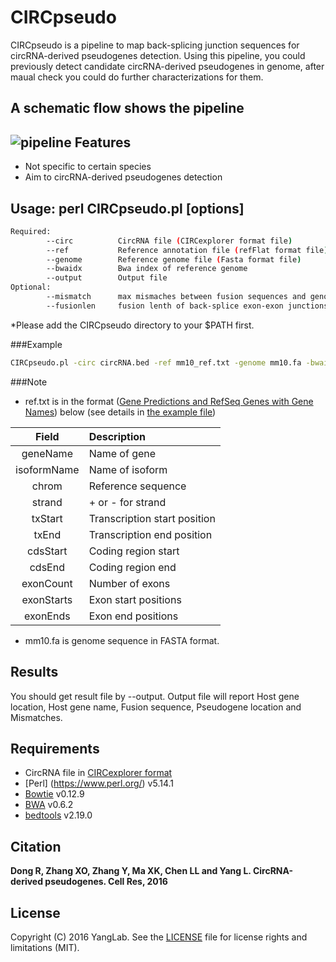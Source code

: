 # CIRCpseudo

CIRCpseudo is a pipeline to map back-splicing junction sequences for circRNA-derived pseudogenes detection. 
Using this pipeline, you could previously detect candidate circRNA-derived pseudogenes in genome,
after maual check you could do further characterizations for them.

A schematic flow shows the pipeline
-----------------------------------
![pipeline](https://raw.githubusercontent.com/dongruipicb/CIRCpseudo/master/circpseudo.jpg)
Features
--------

* Not specific to certain species
* Aim to circRNA-derived pseudogenes detection

Usage: perl CIRCpseudo.pl [options]
-----

```bash
Required:
        --circ          CircRNA file (CIRCexplorer format file)
        --ref           Reference annotation file (refFlat format file)
        --genome        Reference genome file (Fasta format file)
        --bwaidx        Bwa index of reference genome
        --output        Output file
Optional:
        --mismatch      max mismaches between fusion sequences and genome, defalt 4
        --fusionlen     fusion lenth of back-splice exon-exon junctions defalt 40
```
*Please add the CIRCpseudo directory to your $PATH first.

###Example
```bash
CIRCpseudo.pl -circ circRNA.bed -ref mm10_ref.txt -genome mm10.fa -bwaidx index/mm10.fa.idx -output mouse_pseudo.txt
```
###Note

* ref.txt is in the format ([Gene Predictions and RefSeq Genes with Gene Names](https://genome.ucsc.edu/FAQ/FAQformat.html#format9)) below (see details in [the example file](https://github.com/YangLab/CIRCexplorer/blob/master/example/ref_example.txt))

| Field       | Description                   |
| :---------: | :---------------------------- |
| geneName    | Name of gene                  |
| isoformName | Name of isoform               |
| chrom       | Reference sequence            |
| strand      | + or - for strand             |
| txStart     | Transcription start position  |
| txEnd       | Transcription end position    |
| cdsStart    | Coding region start           |
| cdsEnd      | Coding region end             |
| exonCount   | Number of exons               |
| exonStarts  | Exon start positions          |
| exonEnds    | Exon end positions            |

* mm10.fa is genome sequence in FASTA format.

Results
-------

You should get result file by --output. Output file will report Host gene location, Host gene name, Fusion sequence, Pseudogene location and Mismatches.

Requirements
------------

* CircRNA file in [CIRCexplorer format](https://github.com/YangLab/CIRCexplorer#output)
* [Perl] (https://www.perl.org/) v5.14.1
* [Bowtie](http://bowtie-bio.sourceforge.net/index.shtml) v0.12.9
* [BWA](http://bio-bwa.sourceforge.net/) v0.6.2
* [bedtools](https://github.com/arq5x/bedtools2) v2.19.0

Citation
--------

**Dong R, Zhang XO, Zhang Y, Ma XK, Chen LL and Yang L. CircRNA-derived pseudogenes. Cell Res, 2016**

License
-------

Copyright (C) 2016 YangLab.
See the [LICENSE](https://github.com/YangLab/CIRCpseudo/blob/master/LICENSE)
file for license rights and limitations (MIT).
